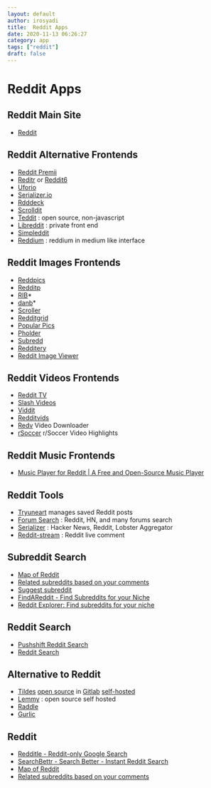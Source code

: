 ```yaml
---
layout: default
author: irosyadi
title:  Reddit Apps
date: 2020-11-13 06:26:27
category: app
tags: ["reddit"]
draft: false
---
```


# Reddit Apps

## Reddit Main Site
- [Reddit](https://old.reddit.com/)

## Reddit Alternative Frontends
- [Reddit Premii](https://reddit.premii.com/)
- [Reditr](https://reditr.com/) or [Reddit6](https://reddit6.com/#/Stream)
- [Uforio](https://web.uforio.com/)
- [Serializer.io](https://serializer.io/)
- [Rdddeck](https://rdddeck.com/)
- [Scrolldit](https://www.scrolldit.com/)
- [Teddit](https://teddit.net/) : open source, non-javascript
- [Libreddit](https://libredd.it/) : private front end
- [Simpleddit](http://www.simpleddit.com/)
- [Reddium](https://reddium.vercel.app/) : reddium in medium like interface

## Reddit Images Frontends
- [Reddpics](https://reddpics.com/)
- [Redditp](https://www.redditp.com/)
- [RIB](https://rib.darkmirage.com/)*
- [danb](https://danb.me/viewr/)*
- [Scroller](https://scrolller.com/)
- [Redditgrid](https://www.redditgrid.com/)
- [Popular Pics](https://popular.pics/)
- [Pholder](https://pholder.com/)
- [Subredd](https://www.subredd.com)
- [Redditery](http://www.redditery.com/)
- [Reddit Image Viewer](https://reddit-image-viewer.vercel.app/)

## Reddit Videos Frontends
- [Reddit TV](https://redditv.ca/)
- [Slash Videos](https://arbazsiddiqui.github.io/rSlashVideos/)
- [Viddit](https://viddit.app/)
- [Redditvids](https://redditvids.com/)
- [Redv](https://redv.co/) Video Downloader
- [rSoccer](https://rsoccer.live/) r/Soccer Video Highlights

## Reddit Music Frontends
- [Music Player for Reddit | A Free and Open-Source Music Player](https://reddit.musicplayer.io/)

## Reddit Tools
- [Tryuneart](https://app.tryunearth.com/) manages saved Reddit posts
- [Forum Search](https://forumsearch.io/) : Reddit, HN, and many forums search
- [Serializer](http://serializer.io/) : Hacker News, Reddit, Lobster Aggregator
- [Reddit-stream](https://reddit-stream.com/) : Reddit live comment

## Subreddit Search
- [Map of Reddit](https://anvaka.github.io/map-of-reddit/?x=255000&y=381000&z=615624.4584051393)
- [Related subreddits based on your comments](https://anvaka.github.io/sayit/?query=)
- [Suggest subreddit](https://nikas.praninskas.com/suggest-subreddit/)
- [FindAReddit - Find Subreddits for your Niche](https://www.findareddit.com/)
- [Reddit Explorer: Find subreddits for your niche](https://app.polymersearch.com/discover/reddit-explorer)

## Reddit Search
- [Pushshift Reddit Search](https://redditsearch.io/)
- [Reddit Search](https://camas.github.io/reddit-search/)

## Alternative to Reddit
- [Tildes](https://tildes.net/) [open source](https://blog.tildes.net/open-source) in [Gitlab](https://gitlab.com/tildes/tildes) [self-hosted](https://docs.tildes.net/instructions/development-setup)
- [Lemmy](https://dev.lemmy.ml/) : open source self hosted
- [Raddle](https://raddle.me/)
- [Gurlic](https://gurlic.com/)

## Reddit
* [Redditle - Reddit-only Google Search](https://redditle.com/)
* [SearchBettr - Search Better - Instant Reddit Search](https://www.searchbettr.com/)
* [Map of Reddit](https://anvaka.github.io/map-of-reddit/?x=255000&y=381000&z=769530.5730064241)
* [Related subreddits based on your comments](https://anvaka.github.io/sayit/?query=)